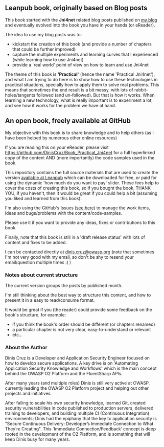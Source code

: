 ## Leanpub book, originally based on Blog posts

This book started with the **Jni4net** related blog posts published on [my blog](http://blog.diniscruz.com) and eventually evolved into the book you have in your hands (or eReader).

The idea to use my blog posts was to:

* kickstart the creation of this book (and provide a number of chapters that could be further improved)
* capture the multiple experiments and learning curves that I experienced (while learning how to use Jni4net)
* provide a 'real world' point of view on how to learn and use Jni4net

The theme of this book is **'Practical'** (hence the name 'Practical Jni4net'), and what I am trying to do here is to show how to use these technologies in practical situations, specially how to apply them to solve real problems. This means that sometimes the end result is a bit messy, with lots of rabbit-holes/tangents followed (and un-followed). But that is how it works. When learning a new technology, what is really important is to experiment a lot, and see how it works for the problem we have at hand.

## An open book, freely available at GitHub

My objective with this book is to share knowledge and to help others (as I have been helped by numerous other online resources)

If you are reading this on your eReader, please visit https://github.com/DinisCruz/Book_Practical_Jni4net for a full hyperlinked copy of the content AND (more importantly) the code samples used in the book.

This repository contains the full source materials that are used to create the version [available at Leanpub](https://leanpub.com/Practical_Jni4net) which can be downloaded for free, or paid for using the dynamic 'how much do you want to pay' slider. These fees help to cover the costs of creating this book, so if you bought the book, THANK YOU, if you haven't, then it would be great if you could help a bit (assuming you liked and learned from this book).

I'm also using the GitHub's Issues ([see here](https://github.com/DinisCruz/Book_Practical_Jni4net/issues)) to manage the work items, ideas and bugs/problems with the content/code-samples.

Please use it if you want to provide any ideas, fixes or contributions to this book.

Finally, note that this book is still in a 'draft release status' with lots of content and fixes to be added.

I can be contacted directly at dinis.cruz@owasp.org (note that sometimes I'm not very good with my email, so don't be shy to resend your email/question multiple times :)  )



### Notes about current structure

The current version groups the posts by published month.

I'm still thinking about the best way to structure this content, and how to present it in a easy to read/consume format.

It would be great if you (the reader) could provide some feedback on the book's structure, for example:

* if you think the book's order should be different (or chapters renamed)
* a particular chapter is not very clear, easy-to-understand or relevant
* etc...


### About the Author

Dinis Cruz is a Developer and Application Security Engineer focused on how to develop secure applications. A key drive is on 'Automating Application Security Knowledge and Workflows' which is the main concept behind the OWASP O2 Platform and the FluentSharp APIs.

After many years (and multiple roles) Dinis is still very active at OWASP, currently leading the OWASP O2 Platform project and helping out other projects and initiatives.

After failing to scale his own security knowledge, learned Git, created security vulnerabilities in code published to production servers, delivered training to developers, and building multiple CI (Continuous Integration) environments; Dinis had the epiphany that the key to application security is "Secure Continuous Delivery: Developer’s Immediate Connection to What They’re Creating". This 'Immediate Connection/Feedback' concept is deep rooted in the development of the O2 Platform, and is something that will keep Dinis busy for many years.
